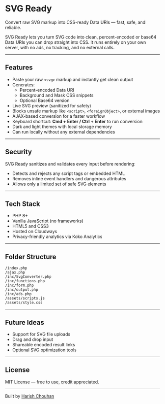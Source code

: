 # SVG Ready

Convert raw SVG markup into CSS-ready Data URIs — fast, safe, and reliable.

SVG Ready lets you turn SVG code into clean, percent-encoded or base64 Data URIs you can drop straight into CSS.
It runs entirely on your own server, with no ads, no tracking, and no external calls.

---

## Features

- Paste your raw `<svg>` markup and instantly get clean output
- Generates:
  - Percent-encoded Data URI
  - Background and Mask CSS snippets
  - Optional Base64 version
- Live SVG preview (sanitized for safety)
- Blocks unsafe markup like `<script>`, `<foreignObject>`, or external images
- AJAX-based conversion for a faster workflow
- Keyboard shortcut: **Cmd + Enter / Ctrl + Enter** to run conversion
- Dark and light themes with local storage memory
- Can run locally without any external dependencies

---

## Security

SVG Ready sanitizes and validates every input before rendering:
- Detects and rejects any script tags or embedded HTML
- Removes inline event handlers and dangerous attributes
- Allows only a limited set of safe SVG elements

---

## Tech Stack

- PHP 8+
- Vanilla JavaScript (no frameworks)
- HTML5 and CSS3
- Hosted on Cloudways
- Privacy-friendly analytics via Koko Analytics

---

## Folder Structure

```
/index.php
/ajax.php
/inc/SvgConverter.php
/inc/functions.php
/inc/form.php
/inc/output.php
/inc/ads.php
/assets/scripts.js
/assets/style.css
```

---

## Future Ideas

- Support for SVG file uploads
- Drag and drop input
- Shareable encoded result links
- Optional SVG optimization tools

---

## License

MIT License — free to use, credit appreciated.

---

Built by [Harish Chouhan](https://webtions.com)
